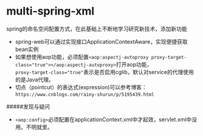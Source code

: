 # multi-spring-xml
spring的命名空间配置方式，在此基础上不断地学习研究新技术，添加新功能
+ spring-web可以通过实现接口ApplicationContextAware，实现便捷获取bean实例
+ 如果想使用aop功能，必须配置`<aop:aspectj-autoproxy proxy-target-class="true"></aop:aspectj-autoproxy>`打开aop功能，<br/>
   `proxy-target-class="true"`表示是否启用cglib，默认对service的代理使用的是Java代理。
+ 切点（pointcut）的表达式(expression)可以参考博客：`https://www.cnblogs.com/rainy-shurun/p/5195439.html`

#####发现与疑问
+ `<aop:config>`必须配置在applicationContext.xml中才起效，servlet.xml中没用。不明就里。